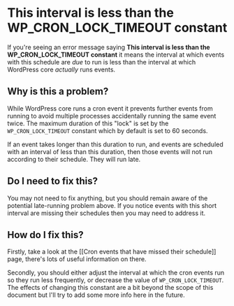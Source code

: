 # This interval is less than the WP_CRON_LOCK_TIMEOUT constant

If you're seeing an error message saying **This interval is less than the WP_CRON_LOCK_TIMEOUT constant** it means the interval at which events with this schedule are _due_ to run is less than the interval at which WordPress core _actually_ runs events.

## Why is this a problem?

While WordPress core runs a cron event it prevents further events from running to avoid multiple processes accidentally running the same event twice. The maximum duration of this "lock" is set by the `WP_CRON_LOCK_TIMEOUT` constant which by default is set to 60 seconds.

If an event takes longer than this duration to run, and events are scheduled with an interval of less than this duration, then those events will not run according to their schedule. They will run late.

## Do I need to fix this?

You may not need to fix anything, but you should remain aware of the potential late-running problem above. If you notice events with this short interval are missing their schedules then you may need to address it.

## How do I fix this?

Firstly, take a look at the [[Cron events that have missed their schedule]] page, there's lots of useful information on there.

Secondly, you should either adjust the interval at which the cron events run so they run less frequently, or decrease the value of `WP_CRON_LOCK_TIMEOUT`. The effects of changing this constant are a bit beyond the scope of this document but I'll try to add some more info here in the future.

